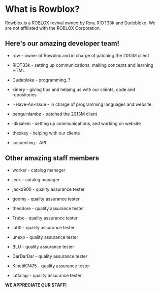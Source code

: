 # What is Rowblox?
Rowblox is a ROBLOX revival owned by Row, RIOT33k and Dudebloke. We are not affiliated with the ROBLOX Corporation. 

## Here's our amazing developer team!

- row - owner of Rowblox and in charge of patching the 2015M client

- RIOT33k - setting up communications, making concepts and learning HTML

- Dudebloke - programming..?

- kinery - giving tips and helping us with our clients, code and repositories

- I-Have-An-Issue - in charge of programming languages and website

- penguinlambz - patched the 2013M client

- idksalem - setting up communications, and working on website

- thexkey - helping with our clients

- suspecting - API

## Other amazing staff members

- worker - catalog manager

- jeck - catalog manager

- jackd900 - quality assurance tester

- goomy - quality assurance tester

- theodore - quality assurance tester

- Trubo - quality assurance tester

- lu00 - quality assurance tester

- unexp - quality assurance tester

- BLU - quality assurance tester

- DarDarDar - quality assurance tester

- KinetiK7475 - quality assurance tester

- luftalagi - quality assurance tester

**WE APPRECIATE OUR STAFF!**
